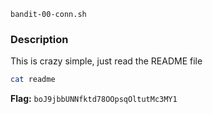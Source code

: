 `bandit-00-conn.sh`

### Description
This is crazy simple, just read the README file
   
```bash
cat readme
```
**Flag:** `boJ9jbbUNNfktd78OOpsqOltutMc3MY1`